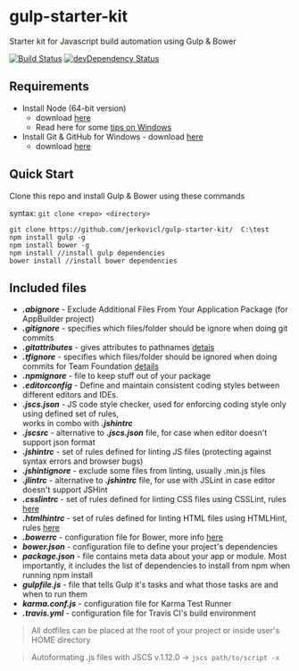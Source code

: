 # gulp-starter-kit
Starter kit for Javascript build automation using Gulp & Bower

[![Build Status](https://travis-ci.org/jerkovicl/gulp-starter-kit.svg?branch=master)](https://travis-ci.org/jerkovicl/gulp-starter-kit)
[![devDependency Status](https://david-dm.org/jerkovicl/gulp-starter-kit/dev-status.png)](https://david-dm.org/jerkovicl/gulp-starter-kit#info=devDependencies)

## Requirements

- Install Node (64-bit version)
	- download [here](https://nodejs.org/download/)
    - Read here for some [tips on Windows](https://github.com/npm/npm/wiki/Troubleshooting#upgrading-on-windows/)
- Install Git & GitHub for Windows
        - download [here](http://git-scm.com/download/win)
	- download [here](https://github-windows.s3.amazonaws.com/GitHubSetup.exe)

## Quick Start
Clone this repo and install Gulp & Bower using these commands

syntax: ```git clone <repo> <directory>```
```
git clone https://github.com/jerkovicl/gulp-starter-kit/  C:\test
npm install gulp -g
npm install bower -g
npm install //install gulp dependencies
bower install //install bower dependencies
```
## Included files

- ***.abignore*** - Exclude Additional Files From Your Application Package (for AppBuilder project)
- ***.gitignore*** - specifies which files/folder should be ignore when doing git commits
- ***.gitattributes*** -  gives attributes to pathnames [detais](http://git-scm.com/docs/gitattributes)
- ***.tfignore*** - specifies which files/folder should be ignored when doing commits for Team Foundation [details](https://github.com/sirkirby/tfignore)
- ***.npmignore*** -  file to keep stuff out of your package
- ***.editorconfig*** - Define and maintain consistent coding styles between different editors and IDEs.
- ***.jscs.json*** -  JS code style checker, used for enforcing coding style only using defined set of rules,  
                      works in combo with ***.jshintrc***
- ***.jscsrc*** - alternative to ***.jscs.json*** file, for case when editor doesn't support json format
- ***.jshintrc*** - set of rules defined for linting JS files (protecting against syntax errors and browser bugs)
- ***.jshintignore*** - exclude some files from linting, usually .min.js files
- ***.jlintrc*** - alternative to ***.jshintrc*** file, for use with JSLint in case editor doesn't support JSHint 
- ***.csslintrc*** - set of rules defined for linting CSS files using CSSLint, rules [here](http://goo.gl/JJl4rP)
- ***.htmlhintrc*** - set of rules defined for linting HTML files using HTMLHint, rules [here](http://goo.gl/4UEDpF)
- ***.bowerrc*** - configuration file for Bower, more info [here](http://goo.gl/DQNPM5)
- ***bower.json*** - configuration file to define your project's dependencies
- ***package.json*** - file contains meta data about your app or module. Most importantly, it includes the list of dependencies to install from npm when running npm install
- ***gulpfile.js*** - file that tells Gulp it's tasks and what those tasks are and when to run them
- ***karma.conf.js*** - configuration file for Karma Test Runner
- ***.travis.yml*** - configuration file for Travis CI's build environment

> All dotfiles can be placed at the root of your project or inside user's HOME directory

> Autoformating .js files with JSCS v.1.12.0 -> ``` jscs path/to/script -x ```
